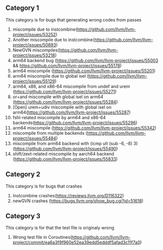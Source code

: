 ## Category 1
This category is for bugs that generating wrong codes from passes
1. miscompile due to instcombine(https://github.com/llvm/llvm-project/issues/53252)
2. Another miscompile due to instcombine(https://github.com/llvm/llvm-project/issues/50693)
3. NewGVN miscompiles(https://github.com/llvm/llvm-project/issues/53218)
4. arm64 backend bug (https://github.com/llvm/llvm-project/issues/55003 && https://github.com/llvm/llvm-project/issues/55178)
5. arm64 miscompile (https://github.com/llvm/llvm-project/issues/55201)
6. arm64 miscompile due to global isel (https://github.com/llvm/llvm-project/issues/55129)
7. arm64, x86, and x86-64 miscompile from undef and urem (https://github.com/llvm/llvm-project/issues/55271)
8. or+and miscompile with global isel on arm64 (https://github.com/llvm/llvm-project/issues/55284)
9. [Open] urem+udiv miscompile with global isel on arm64(https://github.com/llvm/llvm-project/issues/55287)
10. fshl-related miscompile by arm64 and x86-64 backends(https://github.com/llvm/llvm-project/issues/55296)
11. arm64 miscompile (https://github.com/llvm/llvm-project/issues/55342)
12. miscompile from multiple backends (https://github.com/llvm/llvm-project/issues/55484)
13. miscompile from arm64 backend with (icmp ult (sub -6, -8) 3) (https://github.com/llvm/llvm-project/issues/55490)
14. shift/zext-related miscompile by aarch64 backend (https://github.com/llvm/llvm-project/issues/55833)

## Category 2
This category is for bugs that crashes
1. Instcombine crashes(https://reviews.llvm.org/D116322)
2. newGVN crashes (https://bugs.llvm.org/show_bug.cgi?id=51618)

## Category 3
This category is for that the test file is originaly wrong
1. Wrong test file in Coroutines(https://github.com/llvm/llvm-project/commit/ea6a3f9f960e52ea39edd5edddf5afad3c11f7a0)
